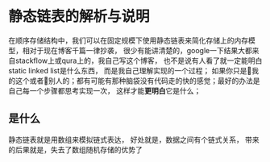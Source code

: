 # 静态链表的解析与说明

在顺序存储结构中，我们可以在固定规模下使用静态链表来简化存储上的内存模型，相对于现在博客千篇一律抄袭， 很少有能讲清楚的，google一下结果大都来自stackflow上或qura上的，我自己写这个博客， 也不是说有人看了就一定能明白static linked list是什么东西， 而是我自己理解实现的一个过程； 如果你只是👀我的这个或者👀别人的；都有可能有那种脑袋没有代码走的快的感觉；最好的办法是自己每一个步骤都思考实现一次， 这样才能**更明白**它是什么；

是什么
---
静态链表就是用数组来模拟链式表达， 好处就是，数据之间有个链式关系， 带来的后果就是，失去了数组随机存储的优势了

